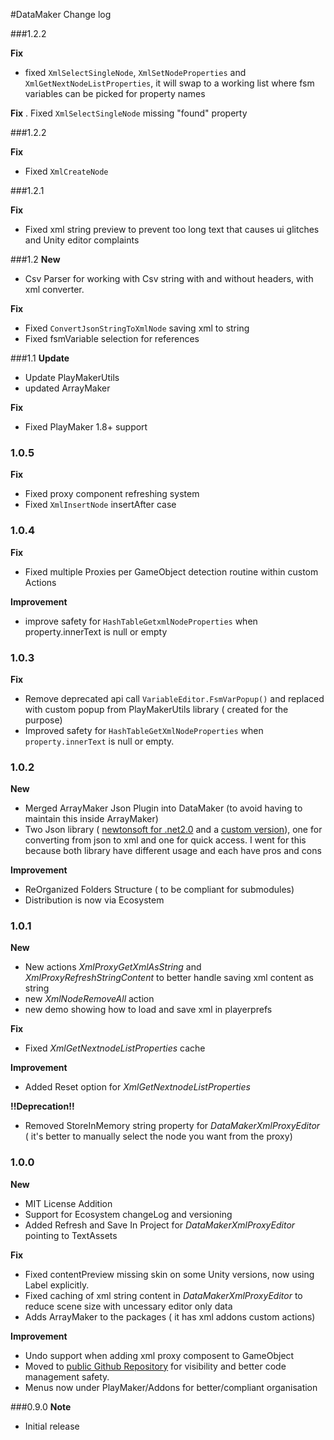 #DataMaker Change log

###1.2.2

**Fix**  
- fixed `XmlSelectSingleNode`, `XmlSetNodeProperties` and `XmlGetNextNodeListProperties`, it will swap to a working list where fsm variables can be picked for property names

**Fix** 
. Fixed `XmlSelectSingleNode` missing "found" property

###1.2.2

**Fix**  
- Fixed `XmlCreateNode`  

###1.2.1

**Fix**  
- Fixed xml string preview to prevent too long text that causes ui glitches and Unity editor complaints  

 
###1.2
**New**  
- Csv Parser for working with Csv string with and without headers, with xml converter.

**Fix**  
- Fixed `ConvertJsonStringToXmlNode` saving xml to string  
- Fixed fsmVariable selection for references

###1.1
**Update**  
- Update PlayMakerUtils  
- updated ArrayMaker  

**Fix**  
- Fixed PlayMaker 1.8+ support
  
### 1.0.5  
**Fix**  
- Fixed proxy component refreshing system  
- Fixed `XmlInsertNode` insertAfter case  
 
### 1.0.4  
**Fix**  
- Fixed multiple Proxies per GameObject detection routine within custom Actions  

**Improvement**
- improve safety for `HashTableGetxmlNodeProperties` when property.innerText is null or empty


### 1.0.3  
**Fix**  
- Remove deprecated api call `VariableEditor.FsmVarPopup()` and replaced with custom popup from PlayMakerUtils library ( created for the purpose)  
- Improved safety for `HashTableGetXmlNodeProperties` when `property.innerText` is null or empty.


### 1.0.2  
**New**  
- Merged ArrayMaker Json Plugin into DataMaker (to avoid having to maintain this inside ArrayMaker)  
- Two Json library ( [newtonsoft for .net2.0](https://json.codeplex.com/) and a [custom version](http://techblog.procurios.nl/k/n618/news/view/14605/14863/how-do-i-write-my-own-parser-(for-json).html)), one for converting from json to xml and one for quick access. I went for this because both library have different usage and each have pros and cons

**Improvement**  
- ReOrganized Folders Structure ( to be compliant for submodules)  
- Distribution is now via Ecosystem

### 1.0.1
**New**  
- New actions _XmlProxyGetXmlAsString_ and _XmlProxyRefreshStringContent_ to better handle saving xml content as string  
- new _XmlNodeRemoveAll_ action
- new demo showing how to load and save xml in playerprefs

**Fix**  
- Fixed _XmlGetNextnodeListProperties_ cache  



**Improvement**  
- Added Reset option for _XmlGetNextnodeListProperties_  

**!!Deprecation!!**
- Removed StoreInMemory string property for _DataMakerXmlProxyEditor_  ( it's better to manually select the node you want from the proxy)

### 1.0.0
**New**  
- MIT License Addition  
- Support for Ecosystem changeLog and versioning   
- Added Refresh and Save In Project for _DataMakerXmlProxyEditor_ pointing to TextAssets  

**Fix**
- Fixed contentPreview missing skin on some Unity  versions, now using Label explicitly.  
- Fixed caching of xml string content in _DataMakerXmlProxyEditor_ to reduce scene size with uncessary editor only data  
- Adds ArrayMaker to the packages ( it has xml addons custom actions)


**Improvement**   
- Undo support when adding xml proxy composent to GameObject  
- Moved to [public Github Repository](https://github.com/jeanfabre/PlayMaker--DataMaker) for visibility and better code management safety.  
- Menus now under PlayMaker/Addons for better/compliant organisation  


###0.9.0
**Note**   
- Initial release
